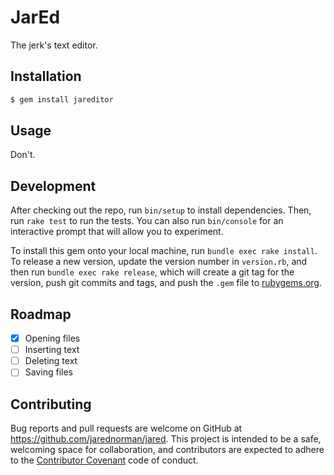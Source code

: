# JarEd

The jerk's text editor.

## Installation

```sh
$ gem install jareditor
```

## Usage

Don't.

## Development

After checking out the repo, run `bin/setup` to install dependencies. Then, run `rake test` to run the tests. You can also run `bin/console` for an interactive prompt that will allow you to experiment.

To install this gem onto your local machine, run `bundle exec rake install`. To release a new version, update the version number in `version.rb`, and then run `bundle exec rake release`, which will create a git tag for the version, push git commits and tags, and push the `.gem` file to [rubygems.org](https://rubygems.org).

## Roadmap

- [x] Opening files
- [ ] Inserting text
- [ ] Deleting text
- [ ] Saving files

## Contributing

Bug reports and pull requests are welcome on GitHub at https://github.com/jarednorman/jared. This project is intended to be a safe, welcoming space for collaboration, and contributors are expected to adhere to the [Contributor Covenant](http://contributor-covenant.org) code of conduct.
